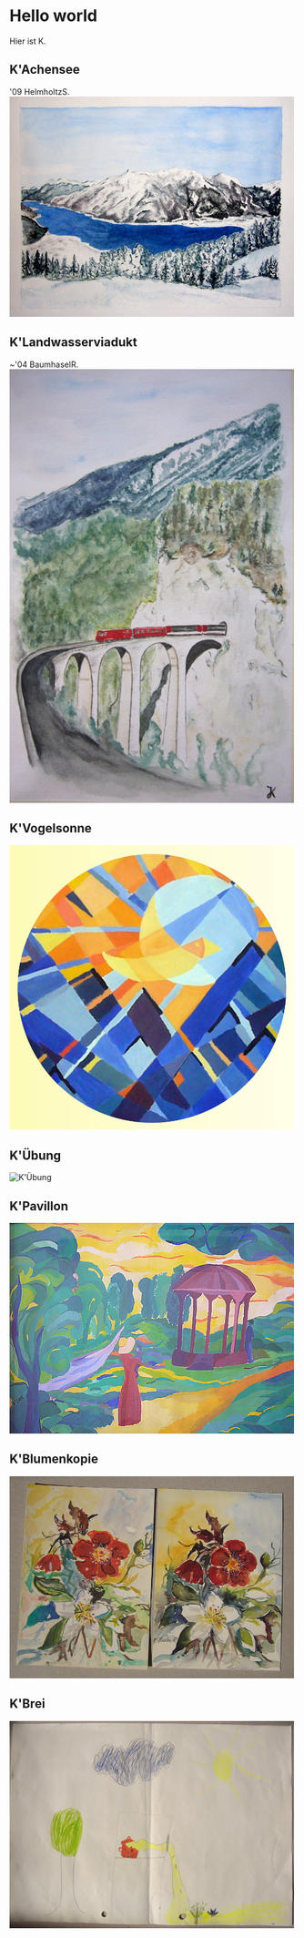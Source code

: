 # Hello world

Hier ist K.

## K'Achensee
'09 HelmholtzS.
![K'Achensee](bilder/kachensee.jpg)


## K'Landwasserviadukt
~'04 BaumhaselR.
![K'Landwasserviadukt](bilder/klandwasser.jpg)

## K'Vogelsonne
![K'Vogelsonne](bilder/kvogelrund.jpg)

## K'Übung
![K'Übung](bilder/kübung.jpg)

## K'Pavillon
![K'Pavillon](bilder/kpavillon.jpg)

## K'Blumenkopie
![K'Blumen](bilder/kblume.jpg)

## K'Brei
![K'Der heiße Brei](bilder/kbrei.jpg)
